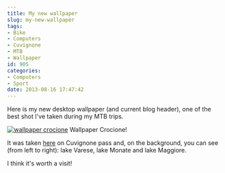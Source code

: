 ```yaml
---
title: My new wallpaper
slug: my-new-wallpaper
tags:
- Bike
- Computers
- Cuvignone
- MTB
- Wallpaper
id: 905
categories:
- Computers
- Sport
date: 2013-08-16 17:47:42
---
```


Here is my new desktop wallpaper (and current blog header), one of the best shot I've taken during my MTB trips.

[![wallpaper crocione](/images/2013/08/20130704_195307.jpg "Wallpaper Crocione")](/images/2013/08/20130704_195307.jpg "background di alexmufatti, su Flickr") Wallpaper Crocione!

It was taken [here](https://www.google.it/maps/preview#!data=!1m4!1m3!1d3265!2d8.6702513!3d45.9207276!2m1!1e3&amp;fid=7) on Cuvignone pass and, on the background, you can see (from left to right): lake Varese, lake Monate and lake Maggiore.

I think it's worth a visit!
